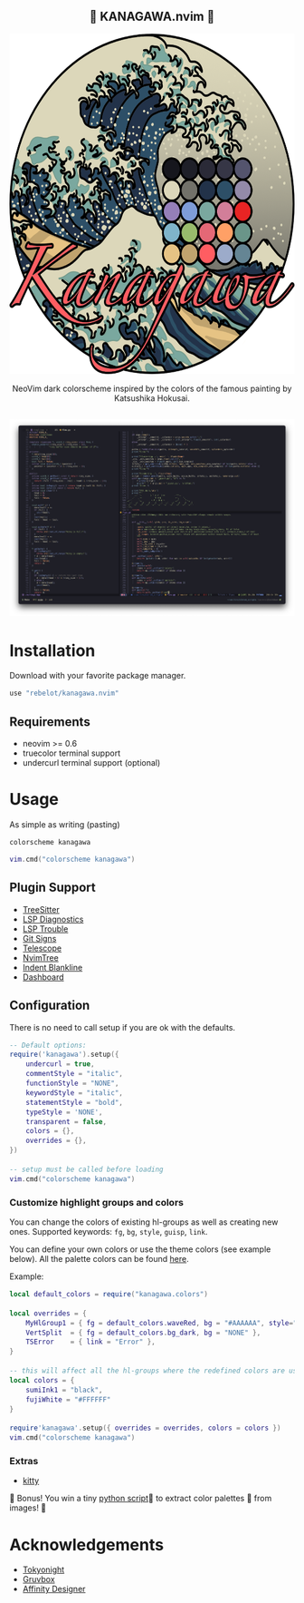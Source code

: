 <p align="center">
  <h2 align="center">🌊 KANAGAWA.nvim 🌊</h2>
</p>

<p align="center">
  <img src="kanagawa@2x.png" width="600" height="600">
</p>

<p align="center">NeoVim dark colorscheme inspired by the colors of the famous painting by Katsushika Hokusai.</p>

<p align="center">
  <h2 align="center"><img src="screenshot.png"></h2>
</p>

# Installation

Download with your favorite package manager.

```lua
use "rebelot/kanagawa.nvim"
```

## Requirements

* neovim >= 0.6
* truecolor terminal support
* undercurl terminal support (optional)

# Usage

As simple as writing (pasting)

```vim
colorscheme kanagawa
```

```lua
vim.cmd("colorscheme kanagawa")
```

## Plugin Support

- [TreeSitter](https://github.com/nvim-treesitter/nvim-treesitter)
- [LSP Diagnostics](https://neovim.io/doc/user/lsp.html)
- [LSP Trouble](https://github.com/folke/lsp-trouble.nvim)
- [Git Signs](https://github.com/lewis6991/gitsigns.nvim)
- [Telescope](https://github.com/nvim-telescope/telescope.nvim)
- [NvimTree](https://github.com/kyazdani42/nvim-tree.lua)
- [Indent Blankline](https://github.com/lukas-reineke/indent-blankline.nvim)
- [Dashboard](https://github.com/glepnir/dashboard-nvim)

## Configuration

There is no need to call setup if you are ok with the defaults.

```lua
-- Default options:
require('kanagawa').setup({
    undercurl = true,
    commentStyle = "italic",
    functionStyle = "NONE",
    keywordStyle = "italic",
    statementStyle = "bold",
    typeStyle = 'NONE',
    transparent = false,
    colors = {},
    overrides = {},
})

-- setup must be called before loading
vim.cmd("colorscheme kanagawa")
```

### Customize highlight groups and colors

You can change the colors of existing hl-groups as well as creating new ones. Supported keywords: `fg`, `bg`, `style`, `guisp`, `link`.

You can define your own colors or use the theme colors (see example below).
All the palette colors can be found [here](lua/kanagawa/colors.lua).

Example:

```lua
local default_colors = require("kanagawa.colors")

local overrides = {
    MyHlGroup1 = { fg = default_colors.waveRed, bg = "#AAAAAA", style="underline,bold", guisp="blue" },
    VertSplit  = { fg = default_colors.bg_dark, bg = "NONE" },
    TSError    = { link = "Error" },
}

-- this will affect all the hl-groups where the redefined colors are used
local colors = {
    sumiInk1 = "black",
    fujiWhite = "#FFFFFF"
}

require'kanagawa'.setup({ overrides = overrides, colors = colors })
vim.cmd("colorscheme kanagawa")
```

### Extras

* [kitty](extras/kanagawa.conf)

🎉 Bonus! You win a tiny [python script](palette.py)🐍 to extract color palettes 🎨 from images! 🥳

# Acknowledgements

* [Tokyonight](https://github.com/folke/tokyonight.nvim)
* [Gruvbox](https://github.com/morhetz/gruvbox)
* [Affinity Designer](https://affinity.serif.com/designer/)
